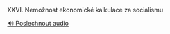 
XXVI. Nemožnost ekonomické kalkulace za socialismu

[🔊 Poslechnout audio](/data/7-paragraphs/audio/chapter_140/para_001-XXVI-Nemonost-ekonomick-kalkulace-za-socialismu.mp3)
